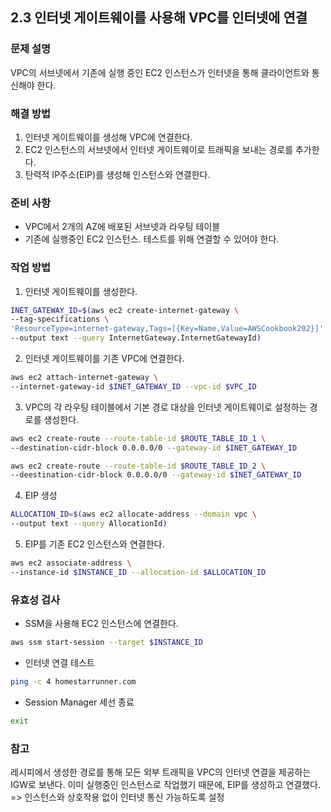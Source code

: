 ## 2.3 인터넷 게이트웨이를 사용해 VPC를 인터넷에 연결

### 문제 설명

VPC의 서브넷에서 기존에 실행 중인 EC2 인스턴스가 인터넷을 통해 클라이언트와 통신해야 한다.

### 해결 방법

1. 인터넷 게이트웨이를 생성해 VPC에 연결한다.
2. EC2 인스턴스의 서브넷에서 인터넷 게이트웨이로 트래픽을 보내는 경로를 추가한다.
3. 탄력적 IP주소(EIP)를 생성해 인스턴스와 연결한다.

### 준비 사항

- VPC에서 2개의 AZ에 배포된 서브넷과 라우팅 테이블
- 기존에 실행중인 EC2 인스턴스. 테스트를 위해 연결할 수 있어야 한다.

### 작업 방법

1. 인터넷 게이트웨이를 생성한다.

```bash
INET_GATEWAY_ID=$(aws ec2 create-internet-gateway \
--tag-specifications \
'ResourceType=internet-gateway,Tags=[{Key=Name,Value=AWSCookbook202}]' \
--output text --query InternetGateway.InternetGatewayId)
```

2. 인터넷 게이트웨이를 기존 VPC에 연결한다.

```bash
aws ec2 attach-internet-gateway \
--internet-gateway-id $INET_GATEWAY_ID --vpc-id $VPC_ID
```

3. VPC의 각 라우팅 테이블에서 기본 경로 대상을 인터넷 게이트웨이로 설정하는 경로를 생성한다.

```bash
aws ec2 create-route --route-table-id $ROUTE_TABLE_ID_1 \
--destination-cidr-block 0.0.0.0/0 --gateway-id $INET_GATEWAY_ID

aws ec2 create-route --route-table-id $ROUTE_TABLE_ID_2 \
--deestination-cidr-block 0.0.0.0/0 --gateway-id $INET_GATEWAY_ID
```

4. EIP 생성

```bash
ALLOCATION_ID=$(aws ec2 allocate-address --domain vpc \
--output text --query AllocationId)
```

5. EIP를 기존 EC2 인스턴스와 연결한다.

```bash
aws ec2 associate-address \
--instance-id $INSTANCE_ID --allocation-id $ALLOCATION_ID
```

### 유효성 검사

- SSM을 사용해 EC2 인스턴스에 연결한다.

```bash
aws ssm start-session --target $INSTANCE_ID
```

- 인터넷 연결 테스트

```bash
ping -c 4 homestarrunner.com
```

- Session Manager 세선 종료

```bash
exit
```

### 참고

레시피에서 생성한 경로를 통해 모든 외부 트래픽을 VPC의 인터넷 연결을 제공하는 IGW로 보낸다.
이미 실행중인 인스턴스로 작업했기 때문에, EIP를 생성하고 연결했다.
=> 인스턴스와 상호작용 없이 인터넷 통신 가능하도록 설정
